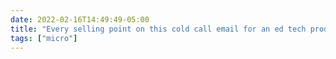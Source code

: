 ```yaml
---
date: 2022-02-16T14:49:49-05:00
title: "Every selling point on this cold call email for an ed tech product is a reason that I would never consider using it."
tags: ["micro"]
---
```

